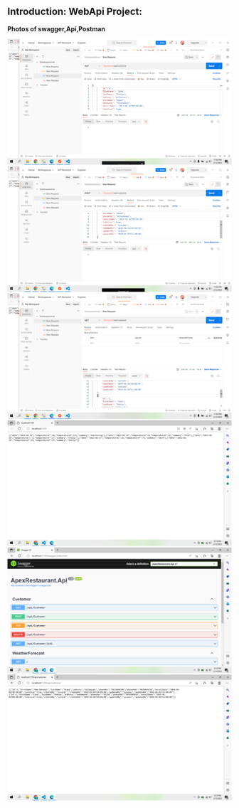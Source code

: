## Introduction: WebApi Project:

**Photos of swagger,Api,Postman**

![](/Photos/img1.png)
![](/Photos/img2.png)
![](/Photos/img3.png)
![](/Photos/img4.png)
![](/Photos/img5.png)
![](/Photos/img6.png)
